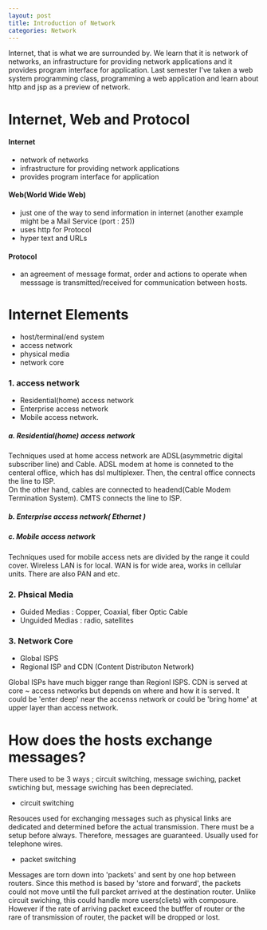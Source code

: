```yaml
---
layout: post
title: Introduction of Network
categories: Network
---
```


 Internet, that is what we are surrounded by.
 We learn that it is network of networks, an infrastructure for providing network applications and it provides program interface for application.
 Last semester I've taken a web system programming class, programming a web application and learn about http and jsp as a preview of network.

# Internet, Web and Protocol
#### Internet
- network of networks
- infrastructure for providing network applications
- provides program interface for application

#### Web(World Wide Web)
- just one of the way to send information in internet (another example might be a Mail Service (port : 25))
- uses http for Protocol
- hyper text and URLs

#### Protocol
- an agreement of message format, order and actions to operate when messsage is transmitted/received for communication between hosts.

# Internet Elements
  - host/terminal/end system
  - access network
  - physical media
  - network core

### 1. access network
- Residential(home) access network
- Enterprise access network
-  Mobile access network.

##### a. Residential(home) access network
Techniques used at home access network are ADSL(asymmetric digital subscriber line) and Cable. ADSL modem at home is conneted to the centeral office, which has dsl multiplexer. Then, the central office connects the line to ISP. <br>On the other hand, cables are connected to headend(Cable Modem Termination System). CMTS connects the line to ISP.

##### b. Enterprise access network( Ethernet )

##### c. Mobile access network
Techniques used for mobile access nets are divided by the range it could cover. Wireless LAN is for local. WAN is for wide area, works in cellular units. There are also PAN and etc.

### 2. Phsical Media
- Guided Medias : Copper, Coaxial, fiber Optic Cable<br>
- Unguided Medias : radio, satellites

### 3. Network Core
- Global ISPS
- Regional ISP and CDN (Content Distributon Network)

Global ISPs have much bigger range than Regionl ISPS.
CDN is served at core ~ access networks but depends on where and how it is served. It could be 'enter deep' near the accenss network or could be 'bring home' at upper layer than access network.</pre>

# How does the hosts exchange messages?
  There used to be 3 ways ; circuit switching, message swiching, packet swtiching but, message swiching has been depreciated.
- circuit switching

Resouces used for exchanging messages such as physical links are dedicated and determined before the actual transmission.
There must be a setup before always.
Therefore, messages are guaranteed.
Usually used for telephone wires.

- packet switching

Messages are torn down into 'packets' and sent by one hop between routers.
Since this method is based by 'store and forward', the packets could not move until the full parcket arrived at the destination router.
Unlike circuit swiching, this could handle more users(cliets) with composure.<br> However if the rate of arriving packet exceed the butffer of router or the rare of transmission of router, the packet will be dropped or lost.
